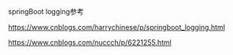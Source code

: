 
springBoot logging参考

https://www.cnblogs.com/harrychinese/p/springboot_logging.html

https://www.cnblogs.com/nuccch/p/6221255.html